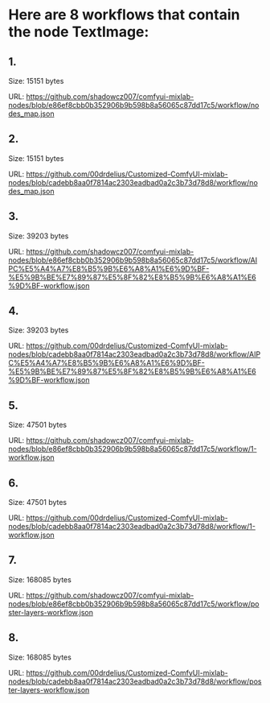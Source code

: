 # Here are 8 workflows that contain the node TextImage:

## 1. 

Size: 15151 bytes

URL: https://github.com/shadowcz007/comfyui-mixlab-nodes/blob/e86ef8cbb0b352906b9b598b8a56065c87dd17c5/workflow/nodes_map.json

## 2. 

Size: 15151 bytes

URL: https://github.com/00drdelius/Customized-ComfyUI-mixlab-nodes/blob/cadebb8aa0f7814ac2303eadbad0a2c3b73d78d8/workflow/nodes_map.json

## 3. 

Size: 39203 bytes

URL: https://github.com/shadowcz007/comfyui-mixlab-nodes/blob/e86ef8cbb0b352906b9b598b8a56065c87dd17c5/workflow/AIPC%E5%A4%A7%E8%B5%9B%E6%A8%A1%E6%9D%BF-%E5%9B%BE%E7%89%87%E5%8F%82%E8%B5%9B%E6%A8%A1%E6%9D%BF-workflow.json

## 4. 

Size: 39203 bytes

URL: https://github.com/00drdelius/Customized-ComfyUI-mixlab-nodes/blob/cadebb8aa0f7814ac2303eadbad0a2c3b73d78d8/workflow/AIPC%E5%A4%A7%E8%B5%9B%E6%A8%A1%E6%9D%BF-%E5%9B%BE%E7%89%87%E5%8F%82%E8%B5%9B%E6%A8%A1%E6%9D%BF-workflow.json

## 5. 

Size: 47501 bytes

URL: https://github.com/shadowcz007/comfyui-mixlab-nodes/blob/e86ef8cbb0b352906b9b598b8a56065c87dd17c5/workflow/1-workflow.json

## 6. 

Size: 47501 bytes

URL: https://github.com/00drdelius/Customized-ComfyUI-mixlab-nodes/blob/cadebb8aa0f7814ac2303eadbad0a2c3b73d78d8/workflow/1-workflow.json

## 7. 

Size: 168085 bytes

URL: https://github.com/shadowcz007/comfyui-mixlab-nodes/blob/e86ef8cbb0b352906b9b598b8a56065c87dd17c5/workflow/poster-layers-workflow.json

## 8. 

Size: 168085 bytes

URL: https://github.com/00drdelius/Customized-ComfyUI-mixlab-nodes/blob/cadebb8aa0f7814ac2303eadbad0a2c3b73d78d8/workflow/poster-layers-workflow.json

